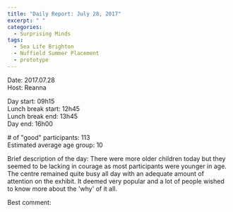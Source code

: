 ```yaml
---
title: "Daily Report: July 28, 2017"
excerpt: " "
categories:
  - Surprising Minds
tags:
  - Sea Life Brighton
  - Nuffield Summer Placement
  - prototype
---
```


Date: 2017.07.28  
Host: Reanna   

Day start: 09h15   
Lunch break start: 12h45    
Lunch break end: 13h45  
Day end: 16h00  

\# of "good" participants: 113  
Estimated average age group: 10

Brief description of the day: There were more older children today but they seemed to be lacking in courage as most participants were younger in age. The centre remained quite busy all day with an adequate amount of attention on the exhibit. It deemed very popular and a lot of people wished to know more about the 'why' of it all. 

Best comment:
